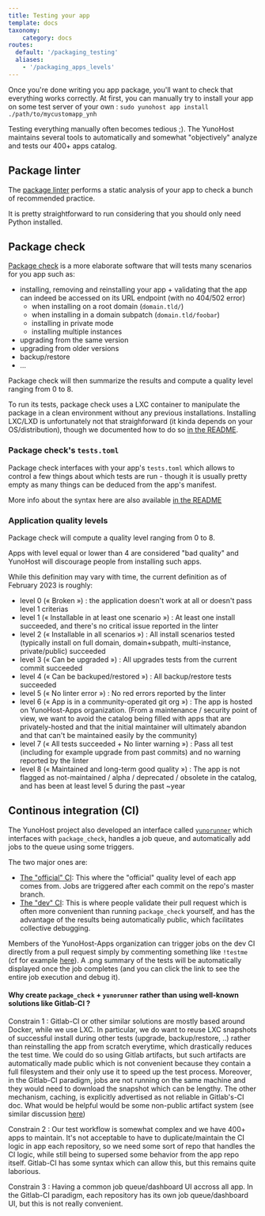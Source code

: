 ```yaml
---
title: Testing your app
template: docs
taxonomy:
    category: docs
routes:
  default: '/packaging_testing'
  aliases:
    - '/packaging_apps_levels'
---
```


Once you're done writing you app package, you'll want to check that everything works correctly. At first, you can manually try to install your app on some test server of your own : `sudo yunohost app install ./path/to/mycustomapp_ynh`

Testing everything manually often becomes tedious ;). The YunoHost maintains several tools to automatically and somewhat "objectively" analyze and tests our 400+ apps catalog.

## Package linter

The [package linter](https://github.com/YunoHost/package_linter) performs a static analysis of your app to check a bunch of recommended practice.

It is pretty straightforward to run considering that you should only need Python installed.

## Package check

[Package check](https://github.com/YunoHost/package_check) is a more elaborate software that will tests many scenarios for you app such as:
- installing, removing and reinstalling your app + validating that the app can indeed be accessed on its URL endpoint (with no 404/502 error)
   - when installing on a root domain (`domain.tld/`)
   - when installing in a domain subpatch (`domain.tld/foobar`)
   - installing in private mode
   - installing multiple instances
- upgrading from the same version
- upgrading from older versions
- backup/restore
- ...

Package check will then summarize the results and compute a quality level ranging from 0 to 8.

To run its tests, package check uses a LXC container to manipulate the package in a clean environment without any previous installations. Installing LXC/LXD is unfortunately not that straighforward (it kinda depends on your OS/distribution), though we documented how to do so [in the README](https://github.com/YunoHost/package_check#deploying-package_check).

### Package check's `tests.toml`

Package check interfaces with your app's `tests.toml` which allows to control a few things about which tests are run - though it is usually pretty empty as many things can be deduced from the app's manifest.

More info about the syntax here are also available [in the README](https://github.com/YunoHost/package_check#teststoml-syntax)

### Application quality levels

Package check will compute a quality level ranging from 0 to 8.

Apps with level equal or lower than 4 are considered "bad quality" and YunoHost will discourage people from installing such apps.

While this definition may vary with time, the current definition as of February 2023 is roughly:

- level 0 (« Broken ») : the application doesn't work at all or doesn't pass level 1 criterias
- level 1 (« Installable in at least one scenario ») : At least one install succeeded, and there's no critical issue reported in the linter
- level 2 (« Installable in all scenarios ») : All install scenarios tested (typically install on full domain, domain+subpath, multi-instance, private/public) succeeded
- level 3 (« Can be upgraded ») : All upgrades tests from the current commit succeeded
- level 4 (« Can be backuped/restored ») : All backup/restore tests succeeded
- level 5 (« No linter error ») : No red errors reported by the linter
- level 6 (« App is in a community-operated git org ») : The app is hosted on YunoHost-Apps organization. (From a maintenance / security point of view, we want to avoid the catalog being filled with apps that are privately-hosted and that the initial maintainer will ultimately abandon and that can't be maintained easily by the community)
- level 7 (« All tests succeeded + No linter warning ») : Pass all test (including for example upgrade from past commits) and no warning reported by the linter
- level 8 (« Maintained and long-term good quality ») : The app is not flagged as not-maintained / alpha / deprecated / obsolete in the catalog, and has been at least level 5 during the past ~year


## Continous integration (CI)

The YunoHost project also developed an interface called [`yunorunner`](https://github.com/YunoHost/yunorunner) which interfaces with `package_check`, handles a job queue, and automatically add jobs to the queue using some triggers.

The two major ones are:
- [The "official" CI](https://ci-apps.yunohost.org/ci): This where the "official" quality level of each app comes from. Jobs are triggered after each commit on the repo's master branch.
- [The "dev" CI](https://ci-apps-dev.yunohost.org/ci/): This is where people validate their pull request which is often more convenient than running `package_check` yourself, and has the advantage of the results being automatically public, which facilitates collective debugging.

Members of the YunoHost-Apps organization can trigger jobs on the dev CI directly from a pull request simply by commenting something like `!testme` (cf for example [here](https://github.com/YunoHost-Apps/nextcloud_ynh/pull/532#issuecomment-1402751409)). A .png summary of the tests will be automatically displayed once the job completes (and you can click the link to see the entire job execution and debug it).


#### Why create `package_check` + `yunorunner` rather than using well-known solutions like Gitlab-CI ?

Constrain 1 : Gitlab-CI or other similar solutions are mostly based around Docker, while we use LXC. In particular, we do want to reuse LXC snapshots of successful install during other tests (upgrade, backup/restore, ..) rather than reinstalling the app from scratch everytime, which drastically reduces the test time. We could do so using Gitlab artifacts, but such artifacts are automatically made public which is not convenient because they contain a full filesystem and their only use it to speed up the test process. Moreover, in the Gitlab-CI paradigm, jobs are not running on the same machine and they would need to download the snapshot which can be lengthy. The other mechanism, caching, is explicitly advertised as not reliable in Gitlab's-CI doc. What would be helpful would be some non-public artifact system (see similar discussion [here](https://gitlab.com/gitlab-org/gitlab-runner/-/issues/336))

Constrain 2 : Our test workflow is somewhat complex and we have 400+ apps to maintain. It's not acceptable to have to duplicate/maintain the CI logic in app each repository, so we need some sort of repo that handles the CI logic, while still being to supersed some behavior from the app repo itself. Gitlab-CI has some syntax which can allow this, but this remains quite laborious.

Constrain 3 : Having a common job queue/dashboard UI accross all app. In the Gitlab-CI paradigm, each repository has its own job queue/dashboard UI, but this is not really convenient.
